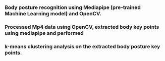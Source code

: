 ### Body posture recognition using Mediapipe (pre-trained Machine Learning model) and OpenCV.
### Processed Mp4 data using OpenCV, extracted body key points using mediapipe and performed 
### k-means clustering analysis on the extracted body posture key points.


